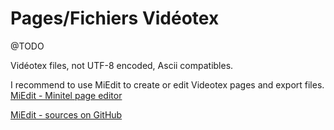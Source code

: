 # Pages/Fichiers Vidéotex


@TODO

Vidéotex files, not UTF-8 encoded, Ascii compatibles.

I recommend to use MiEdit to create or edit Videotex pages and export files.
[MiEdit - Minitel page editor](https://minitel.cquest.org/)

[MiEdit - sources on GitHub](https://github.com/Zigazou/miedit)
